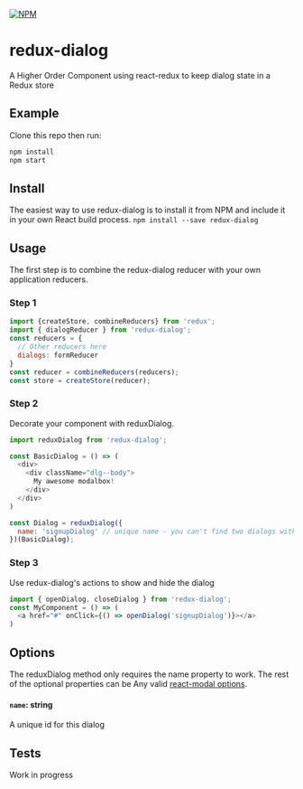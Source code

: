[![NPM](https://img.shields.io/npm/v/redux-dialog.svg)](https://www.npmjs.com/package/redux-dialog)
# redux-dialog

A Higher Order Component using react-redux to keep dialog state in a Redux store

## Example

Clone this repo then run:
```javascript
npm install
npm start
```

## Install

The easiest way to use redux-dialog is to install it from NPM and include it in your own React build process.
```npm install --save redux-dialog```

## Usage

The first step is to combine the redux-dialog reducer with your own application reducers.

### Step 1
```js
import {createStore, combineReducers} from 'redux';
import { dialogReducer } from 'redux-dialog';
const reducers = {
  // Other reducers here
  dialogs: formReducer
}
const reducer = combineReducers(reducers);
const store = createStore(reducer);
```

### Step 2

Decorate your component with reduxDialog.
```js
import reduxDialog from 'redux-dialog';

const BasicDialog = () => (
  <div>
    <div className="dlg--body">
      My awesome modalbox!
    </div>
  </div>
)

const Dialog = reduxDialog({
  name: 'signupDialog' // unique name - you can't find two dialogs with the same name
})(BasicDialog);
```

### Step 3

Use redux-dialog's actions to show and hide the dialog
```js
import { openDialog, closeDialog } from 'redux-dialog';
const MyComponent = () => (
  <a href="#" onClick={() => openDialog('signupDialog')}></a>
)
```

## Options

The reduxDialog method only requires the name property to work. The rest of the optional properties can be Any valid [react-modal options](https://reactcommunity.org/react-modal/).
#### `name`: string
A unique id for this dialog


## Tests
Work in progress

